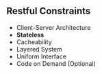 
## Restful Constraints

- Client-Server Architecture
- <b>Stateless</b>
- Cacheability
- Layered System
- Uniform Interface
- Code on Demand (Optional)